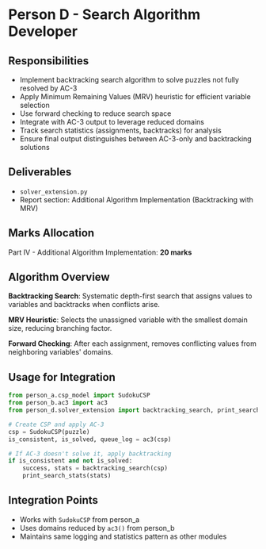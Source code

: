 # Person D - Search Algorithm Developer

## Responsibilities

- Implement backtracking search algorithm to solve puzzles not fully resolved by AC-3
- Apply Minimum Remaining Values (MRV) heuristic for efficient variable selection
- Use forward checking to reduce search space
- Integrate with AC-3 output to leverage reduced domains
- Track search statistics (assignments, backtracks) for analysis
- Ensure final output distinguishes between AC-3-only and backtracking solutions

## Deliverables

- `solver_extension.py`
- Report section: Additional Algorithm Implementation (Backtracking with MRV)

## Marks Allocation

Part IV - Additional Algorithm Implementation: **20 marks**

## Algorithm Overview

**Backtracking Search**: Systematic depth-first search that assigns values to variables and backtracks when conflicts arise.

**MRV Heuristic**: Selects the unassigned variable with the smallest domain size, reducing branching factor.

**Forward Checking**: After each assignment, removes conflicting values from neighboring variables' domains.

## Usage for Integration

```python
from person_a.csp_model import SudokuCSP
from person_b.ac3 import ac3
from person_d.solver_extension import backtracking_search, print_search_stats

# Create CSP and apply AC-3
csp = SudokuCSP(puzzle)
is_consistent, is_solved, queue_log = ac3(csp)

# If AC-3 doesn't solve it, apply backtracking
if is_consistent and not is_solved:
    success, stats = backtracking_search(csp)
    print_search_stats(stats)
```

## Integration Points

- Works with `SudokuCSP` from person_a
- Uses domains reduced by `ac3()` from person_b
- Maintains same logging and statistics pattern as other modules
